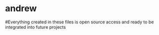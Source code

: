 # andrew
#Everything created in these files is open source access and ready to be integrated into future projects
